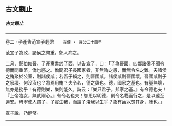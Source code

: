 

## 古文觀止

##### 古文觀止

* * *

卷二 ‧ 子產告范宣子輕幣　　`左傳 ‧ 襄公二十四年`

范宣子為政，諸侯之幣重，鄭人病之。

二月，鄭伯如晉。子產寓書於子西，以告宣子，曰：「子為晉國，四鄰諸侯不聞令德而聞重幣，僑也惑之。僑聞君子長國家者，非無賄之患，而無令名之難。夫諸侯之賄聚於公室，則諸侯貳；若吾子賴之，則晉國貳。諸侯貳則晉國壞，晉國貳則子之家壞。何沒沒也？將焉用賄？夫令名，德之輿也。德，國家之基也。有基無壞，無亦是務乎！有德則樂，樂則能久。詩云：『樂只君子，邦家之基。』有令德也夫！『上帝臨女，無貳爾心。』有令名也夫！恕思以明德，則令名載而行之，是以遠至邇安。毋寧使人謂子，子實生我，而謂子浚我以生乎？象有齒以焚其身，賄也。」

宣子說，乃輕幣。

* * *

